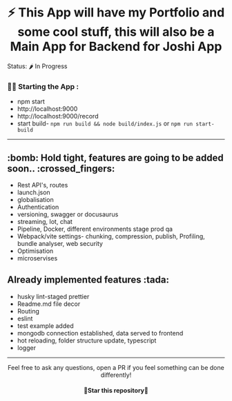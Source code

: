 ### <h1 align="center"> :zap: This App will have my Portfolio and some cool stuff, this will also be a Main App for Backend for Joshi App </h1>

Status: 🌶️ In Progress

### :woman_technologist: Starting the App :

- npm start
- http://localhost:9000
- http://localhost:9000/record
- start build- `npm run build && node build/index.js` or `npm run start-build`

---

<h2>:bomb:  Hold tight, features are going to be added soon..  :crossed_fingers:</h2>

- Rest API's, routes
- launch.json
- globalisation
- Authentication
- versioning, swagger or docusaurus
- streaming, Iot, chat
- Pipeline, Docker, different environments stage prod qa
- Webpack/vite settings- chunking, compression, publish, Profiling, bundle analyser, web security
- Optimisation
- microservises

<h2>Already implemented features :tada: </h2>

- husky lint-staged prettier
- Readme.md file decor
- Routing
- eslint
- test example added
- mongodb connection established, data served to frontend
- hot reloading, folder structure update, typescript
- logger

---

<div align="center">
  Feel free to ask any questions, open a PR if you feel something can be done differently!
  <h4 align="center">🌟Star this repository🌟</h4>
</div>
